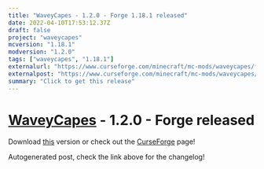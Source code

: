 ```yaml
---
title: "WaveyCapes - 1.2.0 - Forge 1.18.1 released"
date: 2022-04-10T17:53:12.37Z
draft: false
project: "waveycapes"
mcversion: "1.18.1"
modversion: "1.2.0"
tags: ["waveycapes", "1.18.1"]
externalurl: "https://www.curseforge.com/minecraft/mc-mods/waveycapes/files/3743875"
externalpost: "https://www.curseforge.com/minecraft/mc-mods/waveycapes/files/3743875"
summary: "Click to get this release"
---
```

# [WaveyCapes](/project/waveycapes) - 1.2.0 - Forge released
Download [this](https://www.curseforge.com/minecraft/mc-mods/waveycapes/files/3743875) version or check out the [CurseForge](https://www.curseforge.com/minecraft/mc-mods/waveycapes) page!

Autogenerated post, check the link above for the changelog!
